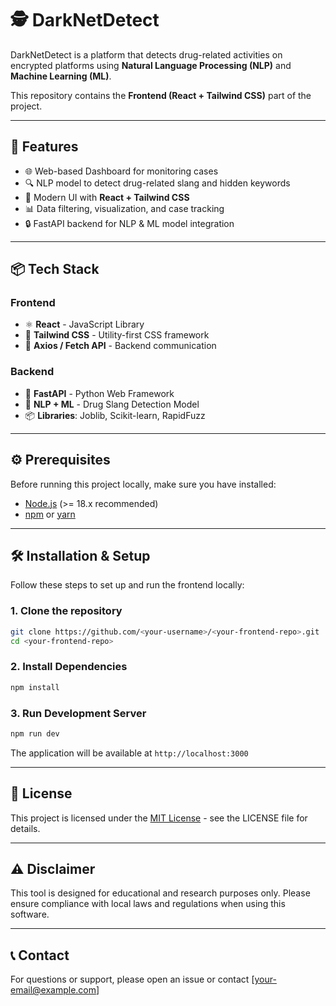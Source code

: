 # 🕵️ DarkNetDetect

DarkNetDetect is a platform that detects drug-related activities on encrypted platforms using **Natural Language Processing (NLP)** and **Machine Learning (ML)**.

This repository contains the **Frontend (React + Tailwind CSS)** part of the project.

---

## 🚀 Features

- 🌐 Web-based Dashboard for monitoring cases
- 🔍 NLP model to detect drug-related slang and hidden keywords
- 🎨 Modern UI with **React + Tailwind CSS**
- 📊 Data filtering, visualization, and case tracking
- 🔒 FastAPI backend for NLP & ML model integration

---

## 📦 Tech Stack

### Frontend
- ⚛️ **React** - JavaScript Library
- 🎨 **Tailwind CSS** - Utility-first CSS framework
- 🔄 **Axios / Fetch API** - Backend communication

### Backend
- 🐍 **FastAPI** - Python Web Framework
- 🤖 **NLP + ML** - Drug Slang Detection Model
- 📦 **Libraries**: Joblib, Scikit-learn, RapidFuzz

---

## ⚙️ Prerequisites

Before running this project locally, make sure you have installed:

- [Node.js](https://nodejs.org/) (>= 18.x recommended)
- [npm](https://www.npmjs.com/) or [yarn](https://yarnpkg.com/)

---

## 🛠️ Installation & Setup

Follow these steps to set up and run the frontend locally:

### 1. Clone the repository
```bash
git clone https://github.com/<your-username>/<your-frontend-repo>.git
cd <your-frontend-repo>
```

### 2. Install Dependencies
```bash
npm install
```

### 3. Run Development Server
```bash
npm run dev
```

The application will be available at `http://localhost:3000`

---

## 📄 License

This project is licensed under the [MIT License](LICENSE) - see the LICENSE file for details.

---

## ⚠️ Disclaimer

This tool is designed for educational and research purposes only. Please ensure compliance with local laws and regulations when using this software.

---

## 📞 Contact

For questions or support, please open an issue or contact [your-email@example.com]
